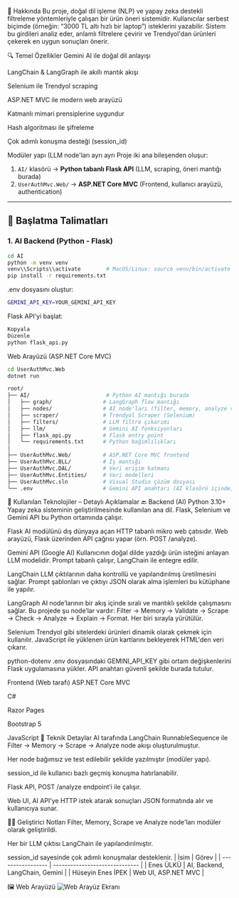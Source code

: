🧠 Hakkında
Bu proje, doğal dil işleme (NLP) ve yapay zeka destekli filtreleme yöntemleriyle çalışan bir ürün öneri sistemidir. Kullanıcılar serbest biçimde (örneğin: “3000 TL altı hızlı bir laptop”) isteklerini yazabilir. Sistem bu girdileri analiz eder, anlamlı filtrelere çevirir ve Trendyol'dan ürünleri çekerek en uygun sonuçları önerir.

🔍 Temel Özellikler
Gemini AI ile doğal dil anlayışı

LangChain & LangGraph ile akıllı mantık akışı

Selenium ile Trendyol scraping

ASP.NET MVC ile modern web arayüzü

Katmanlı mimari prensiplerine uygundur

Hash algoritması ile şifreleme

Çok adımlı konuşma desteği (session_id)

Modüler yapı (LLM node'ları ayrı ayrı
Proje iki ana bileşenden oluşur:

1. `AI/` klasörü → **Python tabanlı Flask API** (LLM, scraping, öneri mantığı burada)
2. `UserAuthMvc.Web/` → **ASP.NET Core MVC** (Frontend, kullanıcı arayüzü, authentication)

---

## 🚀 Başlatma Talimatları

### 1. AI Backend (Python - Flask)

```bash
cd AI
python -m venv venv
venv\\Scripts\\activate        # MacOS/Linux: source venv/bin/activate
pip install -r requirements.txt
```
.env dosyasını oluştur:
```bash
GEMINI_API_KEY=YOUR_GEMINI_API_KEY
```
Flask API'yi başlat:
```bash
Kopyala
Düzenle
python flask_api.py
```
Web Arayüzü (ASP.NET Core MVC)
```bash
cd UserAuthMvc.Web
dotnet run
```
```bash
root/
├── AI/                        # Python AI mantığı burada
│   ├── graph/                # LangGraph flow mantığı
│   ├── nodes/                # AI node'ları (filter, memory, analyze vs.)
│   ├── scraper/              # Trendyol Scraper (Selenium)
│   ├── filters/              # LLM filtre çıkarımı
│   ├── llm/                  # Gemini AI fonksiyonları
│   ├── flask_api.py          # Flask entry point
│   └── requirements.txt      # Python bağımlılıkları
│
├── UserAuthMvc.Web/          # ASP.NET Core MVC frontend
├── UserAuthMvc.BLL/          # İş mantığı
├── UserAuthMvc.DAL/          # Veri erişim katmanı
├── UserAuthMvc.Entities/     # Veri modelleri
├── UserAuthMvc.sln           # Visual Studio çözüm dosyası
└── .env                      # Gemini API anahtarı (AI klasörü içinde)
```
🧠 Kullanılan Teknolojiler – Detaylı Açıklamalar
🔙 Backend (AI)
Python 3.10+
Yapay zeka sisteminin geliştirilmesinde kullanılan ana dil. Flask, Selenium ve Gemini API bu Python ortamında çalışır.

Flask
AI modülünü dış dünyaya açan HTTP tabanlı mikro web çatısıdır. Web arayüzü, Flask üzerinden API çağrısı yapar (örn. POST /analyze).

Gemini API (Google AI)
Kullanıcının doğal dilde yazdığı ürün isteğini anlayan LLM modelidir. Prompt tabanlı çalışır, LangChain ile entegre edilir.

LangChain
LLM çıktılarının daha kontrollü ve yapılandırılmış üretilmesini sağlar. Prompt şablonları ve çıktıyı JSON olarak alma işlemleri bu kütüphane ile yapılır.

LangGraph
AI node’larının bir akış içinde sıralı ve mantıklı şekilde çalışmasını sağlar.
Bu projede şu node’lar vardır: Filter → Memory → Validate → Scrape → Check → Analyze → Explain → Format. Her biri sırayla yürütülür.

Selenium
Trendyol gibi sitelerdeki ürünleri dinamik olarak çekmek için kullanılır. JavaScript ile yüklenen ürün kartlarını bekleyerek HTML'den veri çıkarır.

python-dotenv
.env dosyasındaki GEMINI_API_KEY gibi ortam değişkenlerini Flask uygulamasına yükler. API anahtarı güvenli şekilde burada tutulur.

Frontend (Web tarafı)
ASP.NET Core MVC

C#

Razor Pages

Bootstrap 5

JavaScript
🔧 Teknik Detaylar
AI tarafında LangChain RunnableSequence ile Filter → Memory → Scrape → Analyze node akışı oluşturulmuştur.

Her node bağımsız ve test edilebilir şekilde yazılmıştır (modüler yapı).

session_id ile kullanıcı bazlı geçmiş konuşma hatırlanabilir.

Flask API, POST /analyze endpoint’i ile çalışır.

Web UI, AI API’ye HTTP istek atarak sonuçları JSON formatında alır ve kullanıcıya sunar.

👨‍💻 Geliştirici Notları
Filter, Memory, Scrape ve Analyze node'ları modüler olarak geliştirildi.

Her bir LLM çıktısı LangChain ile yapılandırılmıştır.

session_id sayesinde çok adımlı konuşmalar desteklenir.
| İsim              | Görev                          |
| ----------------- | ------------------------------ |
| Enes ÜLKÜ         | AI, Backend, LangChain, Gemini |
| Hüseyin Enes İPEK | Web UI, ASP.NET MVC            |

🖼 Web Arayüzü
![Web Arayüz Ekranı](https://github.com/user-attachments/assets/dd9fe1c8-de30-4c4e-aa32-ef4758331188)

